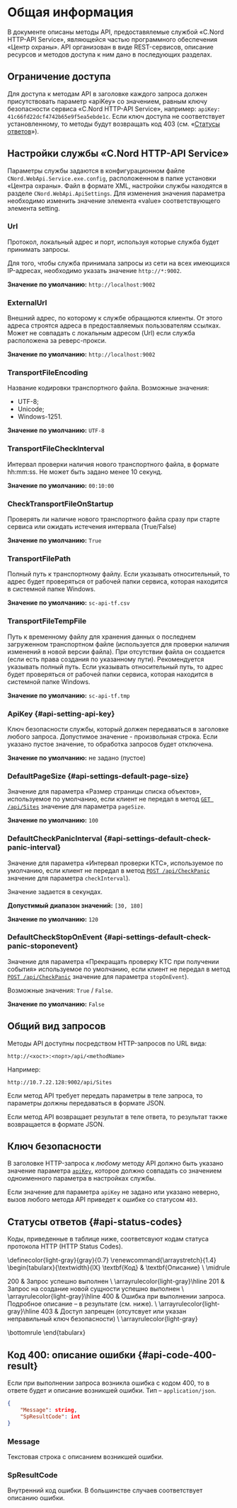 # Общая информация

В документе описаны методы API, предоставялемые службой «C.Nord HTTP-API Service», являющейся частью программного обеспечения «Центр охраны».
API организован в виде REST-сервисов, описание ресурсов и методов доступа к ним дано в последующих разделах.

## Ограничение доступа

Для доступа к методам API в заголовке каждого запроса должен присутствовать параметр «apiKey» со значением, равным ключу безопасности сервиса «C.Nord HTTP-API Service», например: `apiKey: 41c66fd22dcf4742b65e9f5ea5ebde1c`. Если ключ доступа не соответствует установленному, то методы будут возвращать код 403 (cм. «[Статусы ответов](#api-status-codes)»).

## Настройки службы «C.Nord HTTP-API Service»

Параметры службы задаются в конфигурационном файле `CNord.WebApi.Service.exe.config`, расположенном в папке установки «Центра охраны». Файл в формате XML, настройки службы находятся в разделе `CNord.WebApi.ApiSettings`. Для изменения значения параметра необходимо изменить значение элемента «value» соответствующего элемента setting.

### Url

Протокол, локальный адрес и порт, используя которые служба будет принимать запросы.

Для того, чтобы служба принимала запросы из сети на всех имеющихся IP-адресах, необходимо указать значение `http://*:9002`.

**Значение по умолчанию:** `http://localhost:9002`

### ExternalUrl

Внешний адрес, по которому к службе обращаются клиенты. От этого адреса строятся адреса в предоставляемых пользователям ссылках. Может не совпадать с локальным адресом (Url) если служба расположена за реверс-прокси.

**Значение по умолчанию:** `http://localhost:9002`

### TransportFileEncoding

Название кодировки транспортного файла. Возможные значения:

* UTF-8;
* Unicode;
* Windows-1251.

**Значение по умолчанию:** `UTF-8`

### TransportFileCheckInterval

Интервал проверки наличия нового транспортного файла, в формате hh:mm:ss. Не может быть задано менее 10 секунд.

**Значение по умолчанию:** `00:10:00`

### CheckTransportFileOnStartup

Проверять ли наличие нового транспортного файла сразу при старте сервиса или ожидать истечения интервала (True/False)

**Значение по умолчанию:** `True`

### TransportFilePath

Полный путь к транспортному файлу. Если указывать относительный, то адрес будет проверяться от рабочей папки сервиса, которая находится в системной папке Windows.

**Значение по умолчанию:** `sc-api-tf.csv`

### TransportFileTempFile

Путь к временному файлу для хранения данных о последнем загруженном транспортном файле (используется для проверки наличия изменений в новой версии файла). При отсутствии файла он создается (если есть права создания по указанному пути). Рекомендуется указывать полный путь. Если указывать относительный путь, то адрес будет проверяться от рабочей папки сервиса, которая находится в системной папке Windows.

**Значение по умолчанию:** `sc-api-tf.tmp`

### ApiKey {#api-setting-api-key}

Ключ безопасности службы, который должен передаваться в заголовке любого запроса. Допустимое значение - произвольная строка. Если указано пустое значение, то обработка запросов будет отключена.

**Значение по умолчанию:** не задано (пустое)

### DefaultPageSize {#api-settings-default-page-size}

Значение для параметра «Размер страницы списка объектов», используемое по умолчанию, если клиент не передал в метод [`GET /api/Sites`](#api-sites-get-list) значение для параметра `pageSize`.

**Значение по умолчанию:** `100`

### DefaultCheckPanicInterval {#api-settings-default-check-panic-interval}

Значение для параметра «Интервал проверки КТС», используемое по умолчанию, если клиент не передал в метод [`POST /api/CheckPanic`](#api-checkpanic-post) значение для параметра `checkInterval`).

Значение задается в секундах.

**Допустимый диапазон значений:** `[30, 180]`

**Значение по умолчанию:** `120`

### DefaultCheckStopOnEvent {#api-settings-default-check-panic-stoponevent}

Значение для параметра «Прекращать проверку КТС при получении события» используемое по умолчанию, если клиент не передал в метод [`POST /api/CheckPanic`](#api-checkpanic-post) значение для параметра `stopOnEvent`).

Возможные значения: `True` / `False`.

**Значение по умолчанию:** `False`

## Общий вид запросов

Методы API доступны посредством HTTP-запросов по URL вида:

`http://<хост>:<порт>/api/<methodName>`

Например:

`http://10.7.22.128:9002/api/Sites`

Если метод API требует передать параметры в теле запроса, то параметры должны передаваться в формате JSON.

Если метод API возвращает результат в теле ответа, то результат также возвращается в формате JSON.

## Ключ безопасности

В заголовке HTTP-запроса к _любому_ методу API должно быть указано значение параметра [`apiKey`](#api-setting-api-key), которое должно совпадать со значением одноименного параметра в настройках службы.

Если значение для параметра `apiKey` не задано или указано неверно, вызов любого метода API приведет к ошибке со статусом `403`.

## Статусы ответов {#api-status-codes}

Коды, приведенные в таблице ниже, соответсвуют кодам статуса протокола HTTP (HTTP Status Codes).

\definecolor{light-gray}{gray}{0.7}
\renewcommand{\arraystretch}{1.4}
\begin{tabularx}{\textwidth}{lX}
\textbf{Код} & \textbf{Описание} \\ \midrule

200 & Запрос успешно выполнен \\ \arrayrulecolor{light-gray}\hline
201 & Запрос на создание новой сущности успешно выполнен \\ \arrayrulecolor{light-gray}\hline
400 & Ошибка при выполнении запроса. Подробное описание – в результате (см. ниже). \\ \arrayrulecolor{light-gray}\hline
403 & Доступ запрещен (отсутсвует или указан неправильный ключ безопасности) \\ \arrayrulecolor{light-gray}

\bottomrule
\end{tabularx}

## Код 400: описание ошибки {#api-code-400-result}

Если при выполнении запроса возникла ошибка с кодом 400, то в ответе будет и описание возникшей ошибки. Тип – `application/json`.

```json
{
    "Message": string,
    "SpResultCode": int
}
```

### Message

Текстовая строка с описанием возникшей ошибки.

### SpResultCode

Внутренний код ошибки. В большинстве случаев соответствует описанию ошибки.
